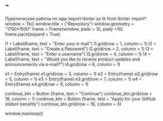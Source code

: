 # -
Практические работы по мдк
import tkinter as tk
from tkinter import*
window = Tk()
window.title = ("Repository")
window.geometry = "1700*1500"
frame = Frame(window, padx = 10, pady =10)
frame.pack(expand = True)

l1 = Label(frame, text = "Enter your e-mail")
l1.grid(row = 1, column = 1)
l2 = Label(frame, text = "Create a Password")
l2.grid(row = 2, column = 1)
l3 = Label(frame, text = "Enter a username")
l3.grid(row = 4, column = 1)
l4 = Label(frame, text = "Would you like to receive product updates and announcements via e-mail?")
l4.grid(row = 6, column = 1)

e1 = Entry(frame)
e1.grid(row = 3, column = 1)
e2 = Entry(frame)
e2.grid(row = 5, column = 1)
e3 = Entry(frame)
e3.grid(row = 7, column = 1)
e4 = Entry(frame)
e4.grid(row = 9, column = 1)

continue_btn = Button (frame, text = "Continue")
continue_btn.grid(row = 18, column = 1)
continue_btn = Button (frame, text = "Apply for your GitHub stident benefits")
continue_btn.grid(row = 18, column = 3)

window.mainloop()
